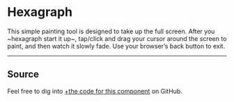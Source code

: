 # Hexagraph

This simple painting tool is designed to take up the full screen. After you ~hexagraph start it up~, tap/click and drag your cursor around the screen to paint, and then watch it slowly fade. Use your browser’s back button to exit.

---

## Source

Feel free to dig into [+the code for this component](https://github.com/cliffjones/cliffjones.github.io/tree/main/src/components/hexagraph) on GitHub.
